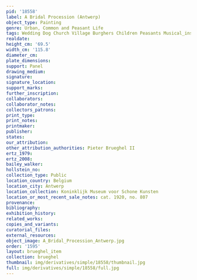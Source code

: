 ```yaml
---
pid: '18558'
label: A Bridal Procession (Antwerp)
object_type: Painting
genre: Urban, Common and Peasant Life
tags: Wedding Dog Church Village Burghers Children Peasants Musical_instruments
realdate: 
height_cm: '69.5'
width_cm: '115.8'
diameter_cm: 
plate_dimensions: 
support: Panel
drawing_medium: 
signature: 
signature_location: 
support_marks: 
further_inscription: 
collaborators: 
collaborator_notes: 
collectors_patrons: 
print_type: 
print_notes: 
printmaker: 
publisher: 
states: 
our_attribution: 
other_attribution_authorities: Pieter Brueghel II
ertz_1979: 
ertz_2008: 
bailey_walker: 
hollstein_no: 
collection_type: Public
location_country: Belgium
location_city: Antwerp
location_collection: Koninklijk Museum voor Schone Kunsten
location_or_most_recent_sale_notes: cat. 1920, no. 807
provenance: 
bibliography: 
exhibition_history: 
related_works: 
copies_and_variants: 
curatorial_files: 
external_resources: 
object_image: A_Bridal_Procession_Antwerp.jpg
order: '1595'
layout: brueghel_item
collection: brueghel
thumbnail: img/derivatives/simple/18558/thumbnail.jpg
full: img/derivatives/simple/18558/full.jpg
---
```

